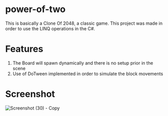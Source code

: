 # power-of-two
 This is basically a Clone Of 2048, a classic game. This project was made in order to use the LINQ operations in the C#.
 # Features
 1. The Board will spawn dynamically and there is no setup prior in the scene
 2. Use of DoTween implemented in order to simulate the block movements
 
 
 # Screenshot
 
![Screenshot (30) - Copy](https://user-images.githubusercontent.com/108297565/233616976-3aef3d7e-8abf-4a25-9ce8-62240d7be2d6.png)
